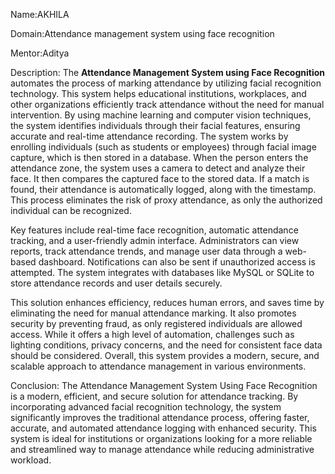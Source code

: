 Name:AKHILA

Domain:Attendance management system using face recognition

Mentor:Aditya

Description:
The **Attendance Management System using Face Recognition** automates the process of marking attendance by utilizing facial recognition technology. This system helps educational institutions, workplaces, and other organizations efficiently track attendance without the need for manual intervention. By using machine learning and computer vision techniques, the system identifies individuals through their facial features, ensuring accurate and real-time attendance recording.
The system works by enrolling individuals (such as students or employees) through facial image capture, which is then stored in a database. When the person enters the attendance zone, the system uses a camera to detect and analyze their face. It then compares the captured face to the stored data. If a match is found, their attendance is automatically logged, along with the timestamp. This process eliminates the risk of proxy attendance, as only the authorized individual can be recognized.

Key features include real-time face recognition, automatic attendance tracking, and a user-friendly admin interface. Administrators can view reports, track attendance trends, and manage user data through a web-based dashboard. Notifications can also be sent if unauthorized access is attempted. The system integrates with databases like MySQL or SQLite to store attendance records and user details securely.

This solution enhances efficiency, reduces human errors, and saves time by eliminating the need for manual attendance marking. It also promotes security by preventing fraud, as only registered individuals are allowed access. While it offers a high level of automation, challenges such as lighting conditions, privacy concerns, and the need for consistent face data should be considered. Overall, this system provides a modern, secure, and scalable approach to attendance management in various environments.


Conclusion:
The Attendance Management System Using Face Recognition is a modern, efficient, and secure solution for attendance tracking. By incorporating advanced facial recognition technology, the system significantly improves the traditional attendance process, offering faster, accurate, and automated attendance logging with enhanced security. This system is ideal for institutions or organizations looking for a more reliable and streamlined way to manage attendance while reducing administrative workload.
